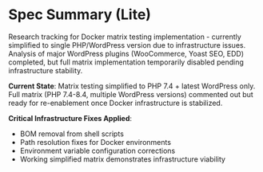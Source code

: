 # Spec Summary (Lite)

Research tracking for Docker matrix testing implementation - currently simplified to single PHP/WordPress version due to infrastructure issues. Analysis of major WordPress plugins (WooCommerce, Yoast SEO, EDD) completed, but full matrix implementation temporarily disabled pending infrastructure stability.

**Current State**: Matrix testing simplified to PHP 7.4 + latest WordPress only. Full matrix (PHP 7.4-8.4, multiple WordPress versions) commented out but ready for re-enablement once Docker infrastructure is stabilized.

**Critical Infrastructure Fixes Applied**:
- BOM removal from shell scripts
- Path resolution fixes for Docker environments  
- Environment variable configuration corrections
- Working simplified matrix demonstrates infrastructure viability